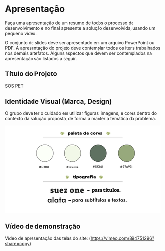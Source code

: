 # Apresentação

Faça uma apresentação de um resumo de todos o processo de desenvolvimento e no final apresente a solução desenvolvida, usando um pequeno vídeo.


O conjunto de slides deve ser apresentado em um arquivo PowerPoint ou PDF. A apresentação do projeto deve contemplar todos os itens trabalhados nos demais artefatos. Alguns aspectos que devem ser contemplados na apresentação são listados a seguir.

## Título do Projeto

SOS PET



## Identidade Visual (Marca, Design)

O grupo deve ter o cuidado em utilizar figuras, imagens, e cores dentro do contexto da solução proposta, de forma a manter a temática do problema.

<img src="/docs/img/identidade.png">



## Vídeo de demonstração

Vídeo de apresentação das telas do site: (https://vimeo.com/894751296?share=copy)


